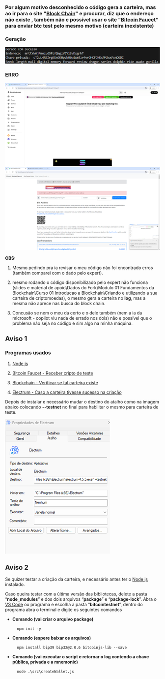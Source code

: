 ### Por algum motivo desconhecido o código gera a carteira, mas ao ir para o site "[Block Chain](https://www.blockchain.com/pt/explorer/)" e procurar, diz que o endereço não existe , também não e possível usar o site "[Bitcoin Faucet](https://bitcoinfaucet.uo1.net/)" para enviar btc test pelo mesmo motivo (carteira inexistente)

### Geração

![geração da carteira](https://github.com/Br8Mil/formacao-blockchain-dio/blob/main/Desafio%201%20-%20Teste%20Wallet/gera%C3%A7%C3%A3o.png)

### **ERRO**

![erro1](https://github.com/Br8Mil/formacao-blockchain-dio/blob/main/Desafio%201%20-%20Teste%20Wallet/erro1.png)
![erro2](https://github.com/Br8Mil/formacao-blockchain-dio/blob/main/Desafio%201%20-%20Teste%20Wallet/erro2.png)

**OBS:**
1. Mesmo pedindo pra ia revisar o meu código não foi encontrado erros (também comparei com o dado pelo expert).

2. mesmo rodando o código disponibilizado pelo expert não funciona (slides e material de apoio\Dados do Fork\Modulo 01 Fundamentos da Blockchain\Curso 01 Introducao a Blockchain\Criando e utilizando a sua carteira de criptomoedas), o mesmo gera a carteira no **log**, mas a mesma não aprece nas busca do block chain.

3. Concusão se nem o meu da certo e o dele também (nem a ia da microsoft - copilot viu nada de errado nos dois) não e possível que o problema não seja no código e sim algo na minha máquina.

## **Aviso 1**

### Programas usados

1. [Node js](https://nodejs.org/en/download/package-manager/current)
   
3. [Bitcoin Faucet - Receber cripto de teste](https://bitcoinfaucet.uo1.net/)
   
5. [Blockchain - Verificar se tal carteira existe](https://www.blockchain.com/pt/explorer/)
   
7. [Electrum - Caso a carteira tivesse sucesso na criação](https://electrum.org/#download)

Depois de instalar e necessário mudar o destino do atalho como na imagem abaixo colocando **--testnet** no final para habilitar o mesmo para carteira de teste.

![exemplo](https://github.com/Br8Mil/formacao-blockchain-dio/blob/main/Desafio%201%20-%20Teste%20Wallet/exemplo.png)

## **Aviso 2**

Se quizer testar a criação da carteira, e necessário antes ter o [Node js](https://nodejs.org/en/download/package-manager/current
) instalado.

Caso queira testar com a última versão das bibliotecas, delete a pasta “**node\_modules**” e dos dois arquivos “**package**” e “**package-lock**”. Abra o [VS Code](https://code.visualstudio.com/download) ou programa e escolha a pasta “**bitcointestnet**”, dentro do programa abra o terminal e digite os seguintes comandos


- **Comando (vai criar o arquivo package)**

        npm init -y

- **Comando (espere baixar os arquivos)**

        npm install bip39 bip32@2.0.6 bitcoinjs-lib --save

- **Comando (vai executar o script e retornar o log contendo a chave pública, privada e a mnemonic)**

        node .\src\createWallet.js
